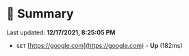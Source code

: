 # 📖 Summary
Last updated: **12/17/2021, 8:25:05 PM**

- `GET` [https://google.com](https://google.com) - **Up** (182ms)
